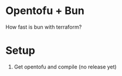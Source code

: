 # Opentofu + Bun

How fast is bun with terraform?

# Setup
1) Get opentofu and compile (no release yet)

